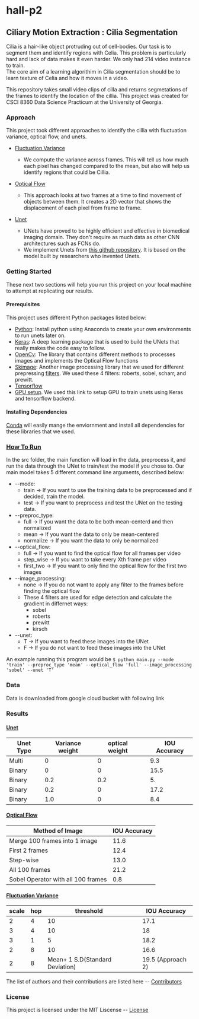 # hall-p2

## Ciliary Motion Extraction : Cilia Segmentation

Cilia is a hair-like object protruding out of cell-bodies. Our task is to segment them and identify regions with Celia. This problem is particularly hard and lack of data makes it even harder. We only had 214 video instance to train.  
The core aim of a learning algorithim in Cilia segmentation should be to learn texture of Celia and how it moves in a video. 

This repository takes small video clips of cilla and returns segmetations of the frames to identify the location of the cillia. This project was created for CSCI 8360 Data Science Practicum at the University of Georgia. 

### Approach
This project took different approaches to identify the cillia with fluctuation variance, optical flow, and unets. 
  * [Fluctuation Variance](https://github.com/dsp-uga/hall-p2/wiki/Variance)
    * We compute the variance across frames. This will tell us how much each pixel has changed compared to the mean, but also will help us identify regions that could be Cillia. 
  * [Optical Flow](https://github.com/dsp-uga/hall-p2/wiki/Optical-Flow)
    * This approach looks at two frames at a time to find movement of objects between them. It creates a 2D vector that shows the displacement of each pixel from frame to frame. 
     
  * [Unet](https://github.com/dsp-uga/hall-p2/wiki/Unet)
    * UNets have proved to be highly efficient and effective in biomedical imaging domain. They don't require as much data as other CNN architectures such as FCNs do. 
    * We implement Unets from [this github repository](https://github.com/zhixuhao/unet). It is based on the model built by researchers who invented Unets. 

### Getting Started
These next two sections will help you run this project on your local machine to attempt at replicating our results. 

#### Prerequisites
This project uses different Python packages listed below:
  * [Python](https://docs.anaconda.com/anaconda/install/windows/): Install python using Anaconda to create your own environments to run unets later on. 
  * [Keras](https://keras.io/): A deep learning package that is used to build the UNets that really makes the code easy to follow.
  * [OpenCv](https://opencv.org/): The library that contains different methods to processes images and implements the Optical Flow functions
  * [Skimage](https://scikit-image.org/): Another image processing library that we used for different prepressing [filters](http://scikit-image.org/docs/dev/api/skimage.filters.html). We used these 4 filters: roberts, sobel, scharr, and prewitt. 
 * [Tensorflow](https://www.tensorflow.org/)  
 * [GPU setup](https://medium.com/@raza.shahzad/setting-up-tensorflow-gpu-keras-in-conda-on-windows-10-75d4fd498198). We used this link to setup GPU to train unets using Keras and tensorflow backend. 
#### Installing Dependencies
[Conda](https://conda.io/en/latest/) will easily mange the enviornment and install all dependencies for these libraries that we used. 

### [How To Run](https://github.com/dsp-uga/hall-p2/wiki/How-to-run)
In the src folder, the main function will load in the data, preprocess it, and run the data through the UNet to train/test the model
if you chose to. Our main model takes 5 different command line arguments, described below:
  * --mode:
    * train  &rarr; If you want to use the training data to be preprocessed and if decided, train the model.
    * test  &rarr; If you want to preprocess and test the UNet on the testing data.
  * --preproc_type:
    * full  &rarr; If you want the data to be both mean-centerd and then normalized 
    * mean  &rarr; If you want the data to only be mean-centered
    * normalize  &rarr; If you want the data to only be normalized 
  * --optical_flow:
    * full  &rarr; If you want to find the optical flow for all frames per video
    * step_wise  &rarr; If you want to take every Xth frame per video
    * first_two  &rarr; If you want to only find the optical flow for the first two images
  * --image_processing:
    * none &rarr; If you do not want to apply any filter to the frames before finding the optical flow
    * These 4 filters are used for edge detection and calculate the gradient in differnet ways:
      * sobel 
      * roberts 
      * prewitt
      * kirsch
  * --unet:
    * T  &rarr; If you want to feed these images into the UNet
    * F &rarr; If you do not want to feed these images into the UNet
    
An example running this program would be ```$ python main.py --mode 'train' --preproc_type 'mean' --optical_flow 'full' --image_processing 'sobel' --unet 'T' ```

### Data 
Data is downloaded from google cloud bucket with following link 

### Results 

#### [Unet](https://github.com/dsp-uga/hall-p2/wiki/Unet)

|Unet Type   | Variance weight  | optical weight  |   | IOU Accuracy  |
|---|---|---|---|---|
| Multi  |  0 | 0  |   | 9.3  |
| Binary  | 0  | 0  |   | 15.5  |
|  Binary |  0.2 |  0.2|   |  5. |
|  Binary |  0.2 | 0|   |  17.2|
|  Binary |  1.0 | 0|   |  8.4|

#### [Optical Flow](https://github.com/dsp-uga/hall-p2/wiki/Optical-Flow)

|Method of Image | IOU Accuracy  |
|---|---|
| Merge 100 frames into 1 image| 11.6  |
| First 2 frames |  12.4  |
|  Step-wise |    13.0 |
|  All 100 frames |  21.2|
| Sobel Operator with all 100 frames | 0.8  |

#### [Fluctuation Variance](https://github.com/dsp-uga/hall-p2/wiki/Variance) 

|  scale | hop  | threshold  |   | IOU Accuracy |
|---|---|---|---|---|
|  2 |4   |10   |   |17.1  |
|  3 | 4  | 10  |   |18   |
|  3 | 1  |  5 |   | 18.2  |
|  2 | 8  | 10  |   | 16.6  |
|  2 | 8  | Mean+ 1 S.D(Standard Deviation) |   | 19.5 (Approach 2)  |


 
The list of authors and their contributions are listed here -- [Contributors](CONTRIBUTORS.md)
### License
This project is licensed under the MIT Liscense -- [License](LICENSE)
